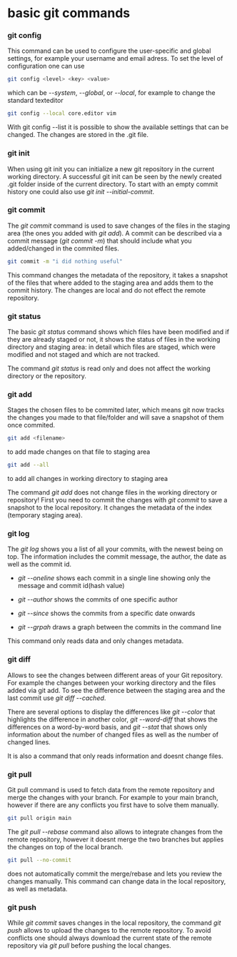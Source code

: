 # basic git commands

### git config

This command can be used to configure the user-specific and global settings, for example your username and email adress. To set the level of configuration one can use

```bash
git config <level> <key> <value>
```

which can be _--system_, _--global_, or _--local_, for example to change the standard texteditor

```bash
git config --local core.editor vim
```

With git config --list it is possible to show the available settings that can be changed. The changes are stored in the .git file.

### git init

When using git init you can initialize a new git repository in the current working directory. A successful git init can be seen by the newly created .git folder inside of the current directory. To start with an empty commit history one could also use _git init --initial-commit_.

### git commit

The _git commit_ command is used to save changes of the files in the staging area (the ones you added with _git add_). A commit can be described via a commit message (_git commit -m_) that should include what you added/changed in the commited files.

```bash
git commit -m "i did nothing useful"
```

This command changes the metadata of the repository, it takes a snapshot of the files that where added to the staging area and adds them to the commit history. The changes are local and do not effect the remote repository.

### git status

The basic _git status_ command shows which files have been modified and if they are already staged or not, it shows the status of files in the working directory and staging area: in detail which files are staged, which were modified and not staged and which are not tracked.

The command _git status_ is read only and does not affect the working directory or the repository. 


### git add

Stages the chosen files to be commited later, which means git now tracks the changes you made to that file/folder and will save a snapshot of them once commited. 

```bash
git add <filename>
```
to add made changes on that file to staging area
```bash
git add --all
```
to add all changes in working directory to staging area

The command _git add_ does not change files in the working directory or repository! First you need to commit the changes with _git commit_ to save a snapshot to the local repository. It changes the metadata of the index (temporary staging area).

### git log

The _git log_ shows you a list of all your commits, with the newest being on top. The information includes the commit message, the author, the date as well as the commit id.

- _git --oneline_ shows each commit in a single line showing only the message and commit id(hash value)

- _git --author_ shows the commits of one specific author

- _git --since_ shows the commits from a specific date onwards

- _git --grpah_ draws a graph between the commits in the command line

This command only reads data and only changes metadata.


### git diff

Allows to see the changes between different areas of your Git repository. For example the changes between your working directory and the files added via git add. To see the difference between the staging area and the last commit use _git diff --cached_. 

There are several options to display the differences like _git --color_ that highlights the difference in another color, _git --word-diff_ that shows the differences on a word-by-word basis, and _git --stat_ that shows only information about the number of changed files as well as the number of changed lines. 

It is also a command that only reads information and doesnt change files.

### git pull

Git pull command is used to fetch data from the remote repository and merge the changes with your branch. For example to your main branch, however if there are any conflicts you first have to solve them manually.

```bash
git pull origin main
```

The _git pull --rebase_ command also allows to integrate changes from the remote repository, however it doesnt merge the two branches but applies the changes on top of the local branch. 

```bash
git pull --no-commit
```
does not automatically commit the merge/rebase and lets you review the changes manually. This command can change data in the local repository, as well as metadata.

### git push 

While _git commit_ saves changes in the local repository, the command _git push_ allows to upload the changes to the remote repository. To avoid conflicts one should always download the current state of the remote repository via _git pull_ before pushing the local changes.
